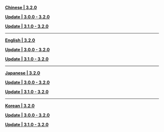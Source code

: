 **[Chinese | 3.2.0](https://autopatchhkws.yuanshen.com/client_app/download/pc_zip/20221024103618_h2e3o3zijYKEqHnQ/Audio_Chinese_3.2.0.zip)**

**[Update | 3.0.0 - 3.2.0](https://autopatchhkws.yuanshen.com/client_app/update/hk4e_global/10/zh-cn_3.0.0_3.2.0_hdiff_1n6f7JSmpBiHOvz8.zip)**

**[Update | 3.1.0 - 3.2.0](https://autopatchhkws.yuanshen.com/client_app/update/hk4e_global/10/zh-cn_3.1.0_3.2.0_hdiff_R8oNZkyzjwxYFGCQ.zip)**

---

**[English | 3.2.0](https://autopatchhkws.yuanshen.com/client_app/download/pc_zip/20221024103618_h2e3o3zijYKEqHnQ/Audio_English(US)_3.2.0.zip)**

**[Update | 3.0.0 - 3.2.0](https://autopatchhkws.yuanshen.com/client_app/update/hk4e_global/10/en-us_3.0.0_3.2.0_hdiff_ZkinY2VSEILsuAwq.zip)**

**[Update | 3.1.0 - 3.2.0](https://autopatchhkws.yuanshen.com/client_app/update/hk4e_global/10/en-us_3.1.0_3.2.0_hdiff_ezXCZESyB4JuGs5g.zip)**


---

**[Japanese | 3.2.0](https://autopatchhkws.yuanshen.com/client_app/download/pc_zip/20221024103618_h2e3o3zijYKEqHnQ/Audio_Japanese_3.2.0.zip)**

**[Update | 3.0.0 - 3.2.0](https://autopatchhkws.yuanshen.com/client_app/update/hk4e_global/10/ja-jp_3.0.0_3.2.0_hdiff_vchfdp38qJjbgTPz.zip)**

**[Update | 3.1.0 - 3.2.0](https://autopatchhkws.yuanshen.com/client_app/update/hk4e_global/10/ja-jp_3.1.0_3.2.0_hdiff_mHfx98gkNpB36szQ.zip)**

---

**[Korean | 3.2.0](https://autopatchhkws.yuanshen.com/client_app/download/pc_zip/20221024103618_h2e3o3zijYKEqHnQ/Audio_Korean_3.2.0.zip)**

**[Update | 3.0.0 - 3.2.0](https://autopatchhkws.yuanshen.com/client_app/update/hk4e_global/10/ko-kr_3.0.0_3.2.0_hdiff_WuHL2AB9UVvayFsl.zip)**

**[Update | 3.1.0 - 3.2.0](https://autopatchhkws.yuanshen.com/client_app/update/hk4e_global/10/ko-kr_3.1.0_3.2.0_hdiff_dZwqgxaJQusz5e7E.zip)**
